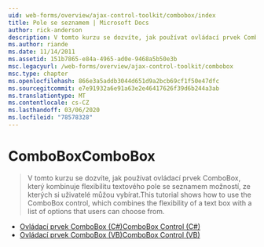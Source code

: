 ```yaml
---
uid: web-forms/overview/ajax-control-toolkit/combobox/index
title: Pole se seznamem | Microsoft Docs
author: rick-anderson
description: V tomto kurzu se dozvíte, jak používat ovládací prvek ComboBox, který kombinuje flexibilitu textového pole se seznamem možností, ze kterých si uživatelé můžou vybírat.
ms.author: riande
ms.date: 11/14/2011
ms.assetid: 151b7865-e84a-4965-ad0e-9468a5b50e3b
msc.legacyurl: /web-forms/overview/ajax-control-toolkit/combobox
msc.type: chapter
ms.openlocfilehash: 866e3a5addb3044d651d9a2bcb69cf1f50e47dfc
ms.sourcegitcommit: e7e91932a6e91a63e2e46417626f39d6b244a3ab
ms.translationtype: MT
ms.contentlocale: cs-CZ
ms.lasthandoff: 03/06/2020
ms.locfileid: "78578328"
---
```

# <a name="combobox"></a><span data-ttu-id="b0c8e-103">ComboBox</span><span class="sxs-lookup"><span data-stu-id="b0c8e-103">ComboBox</span></span>

> <span data-ttu-id="b0c8e-104">V tomto kurzu se dozvíte, jak používat ovládací prvek ComboBox, který kombinuje flexibilitu textového pole se seznamem možností, ze kterých si uživatelé můžou vybírat.</span><span class="sxs-lookup"><span data-stu-id="b0c8e-104">This tutorial shows how to use the ComboBox control, which combines the flexibility of a text box with a list of options that users can choose from.</span></span>

- [<span data-ttu-id="b0c8e-105">Ovládací prvek ComboBox (C#)</span><span class="sxs-lookup"><span data-stu-id="b0c8e-105">ComboBox Control (C#)</span></span>](how-do-i-use-the-combobox-control-cs.md)
- [<span data-ttu-id="b0c8e-106">Ovládací prvek ComboBox (VB)</span><span class="sxs-lookup"><span data-stu-id="b0c8e-106">ComboBox Control (VB)</span></span>](how-do-i-use-the-combobox-control-vb.md)
